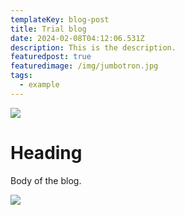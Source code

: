 ```yaml
---
templateKey: blog-post
title: Trial blog
date: 2024-02-08T04:12:06.531Z
description: This is the description.
featuredpost: true
featuredimage: /img/jumbotron.jpg
tags:
  - example
---
```

![](/img/blog-index.jpg)

# H﻿eading

B﻿ody of the blog.

![](/img/flavor_wheel.jpg)